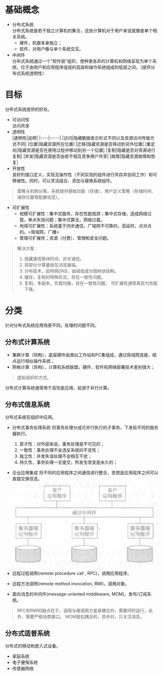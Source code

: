 # 基础概念
- 分布式系统 <br>
    分布式系统是若干独立计算机的集合，这些计算机对于用户来说就像是单个相关系统。
    - 硬件，机器本身独立；
    - 软件，对用户像与单个系统交互。
- 中间件 <br>
    分布式系统通过一个“软件层”组织，使种类各异的计算机和网络呈现为单个系统，位于由用户和应用程序组成的高层和操作系统组成的低层之间。（提供分布式系统透明性）

# 目标
分布式系统提供的好处。
- 可访问性 <br> 
    访问共享
- 透明性 <br>
    |透明性|说明|
    |----|-----|
    |访问|隐藏数据表示形式不同以及资源访问传输方式不同|
    |位置|隐藏资源所在位置|
    |迁移|隐藏资源是否移动到另外位置|
    |重定向|隐藏资源是否在使用过程中移动到另一个位置|
    |复制|隐藏是否对资源进行复制|
    |并发|隐藏资源是否由若干相互竞争用户共享|
    |故障|隐藏资源故障和恢复|
- 开放性 <br>
    良好的接口定义，实现互操作性（不同实现的组件进行共存并协同工作）和可移植性。同时，可以灵活组合、添加与替换系统组件。
> 策略与机制分离，系统提供基础功能（存储），用户定义策略（存储时间、储存位置等配置信息）。
- 可扩展性 <br>
    - 规模可扩展性：集中式服务，存在性能瓶颈；集中式存储，造成网络过载，单点失效问题；集中式算法，网络过载。
    - 地域可扩展性：系统基于同步通信，广域网不可靠的，高延时，点对点的。<局域网，广播>
    - 管理可扩展性；资源（付费）、管理和安全问题。

> 解决方案：
> 1. 隐藏通信等待时间，异步通信。
> 2. 将部分计算量放在浏览器端。
> 3. 分布技术，因特网DNS，由域组成分层树状结构。
> 4. 缓存，复制的特殊形式，存在一致性问题。
> 5. 复制，多副本，负载均衡，存在一致性问题。
> 可扩展性通常表现为性能下降。

# 分类
针对分布式系统应用场景不同，处理的问题不同。
## 分布式计算系统
- 集群计算（同构），底层硬件由类似工作站和PC集组成，通过局域网连接，结点运行相似操作系统；
- 网格计算（异构），计算机系统联盟，硬件、软件和网络部署技术差别很大；
> 虚拟组织的方式。

分布式计算系统通常用于高性能应用，起源于并行计算。

## 分布式信息系统
分布式系统在组织中应用。
- 分布式事务处理系统
将事务处理分成可并行执行的子事务，下发给不同的服务器执行。
    1. 原子性：对外部来说，事务处理是不可见的；
    2. 一致性：事务处理不会违反系统的不变性；
    3. 独立性：并发失误处理不会相互干扰；
    3. 持久性，事务处理一旦提交，所发生改变是永久的；

- 企业应用集成
将不同的应用程序之间通信进行整合，思想是应用程序之间可以直接交换信息。
![](/images/ds/ds_communication.PNG)
- 远程过程调用(remote procedure call , RPC)，调用应用程序。
- 远程方法调用(remote method invocation, RMI)，调用对象。
- 面向消息的中间件(message-oriented middleware, MOM)，发布/订阅系统。
> RPC和RMI的缺点在于，调用与被调用方是紧耦合的，需要同时运行，此外，需要严格协商接口。
> MOM是松耦合的，异步的，只关注消息。

## 分布式适普系统
分布式的移动和嵌入式设备。
- 家庭系统
- 电子健保系统
- 传感器网络




